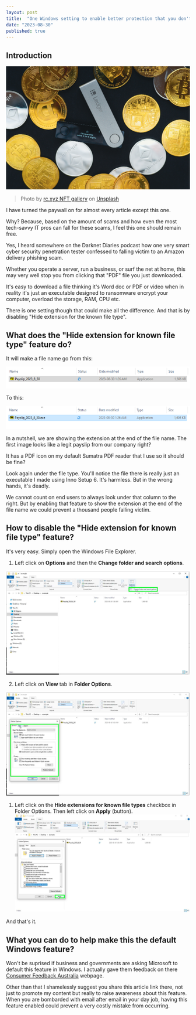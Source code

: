 ```yaml
---
layout: post
title:  "One Windows setting to enable better protection that you don't know about."
date: "2023-08-30"
published: true
---
```




## Introduction


<img src="../images/0001-01-24/rc-xyz-nft-gallery-aFdTdWYXFd0-unsplash.jpg" class="image fit" alt="Title image"/>

>Photo by <a href="https://unsplash.com/@moneyphotos?utm_source=unsplash&utm_medium=referral&utm_content=creditCopyText">rc.xyz NFT gallery</a> on <a href="https://unsplash.com/photos/1C37UztDU8s?utm_source=unsplash&utm_medium=referral&utm_content=creditCopyText">Unsplash</a>
  

I have turned the paywall on for almost every article except this one.

Why? Because, based on the amount of scams and how even the most tech-savvy IT pros can fall for these scams, I feel this one should remain free.

Yes, I heard somewhere on the Darknet Diaries podcast how one very smart cyber security penetration tester confessed to falling victim to an Amazon delivery phishing scam.

Whether you operate a server, run a business, or surf the net at home, this may very well stop you from clicking that "PDF" file you just downloaded.

It's easy to download a file thinking it's Word doc or PDF or video when in reality it's just an executable designed to ransomware encrypt your computer, overload the storage, RAM, CPU etc.

There is one setting though that could make all the difference. And that is by disabling "Hide extension for the known file type".

## What does the "Hide extension for known file type" feature do?

It will make a file name go from this:

![image showing executable file disguised as a pdf](images/0001-01-24/../../../images/0001-01-24/Before_hide_extension_for_known_file_type_is_true.png)

To this:

![image showing the pdf file is an executable by extension at the end of the file name](images/0001-01-24/../../../images/0001-01-24/After_hide_extension_for_known_file_type_is_true.png)


In a nutshell, we are showing the extension at the end of the file name. The first image looks like a legit payslip from our company right? 

It has a PDF icon on my default Sumatra PDF reader that I use so it should be fine?

Look again under the file type. You'll notice the file there is really just an executable I made using Inno Setup 6. It's harmless. But in the wrong hands, it's deadly.

We cannot count on end users to always look under that column to the right. But by enabling that feature to show the extension at the end of the file name we could prevent a thousand people falling victim.

## How to disable the "Hide extension for known file type" feature?

It's very easy. Simply open the Windows File Explorer.

1. Left click on **Options** and then the **Change folder and search options**.

<img src="../images/0001-01-24/0001-01-24/../Left_click_folder_then_Change_folder_options.png" class="image fit" alt="Title image"/>

2. Left click on **View** tab in **Folder Options**.

![Left click on "View" tab in "Folder Options".](../images/0001-01-24/left_click_on_View_tab_in_Folder_Options.png)

1. Left click on the **Hide extensions for known file types** checkbox in Folder Options. Then left click on **Apply** (button).
![User left click on "Apply (button)" in "Folder Options"](images/../../images/0001-01-24/left_click_on_Apply_button.png)

And that's it.

## What you can do to help make this the default Windows feature?

Won't be suprised if business and governments are asking Microsoft to default this feature in Windows. I actually gave them feedback on there [Consumer Feedback Australia](https://www.microsoft.com/en-au/microsoftfeedback/) webpage. 

Other than that I shamelessly suggest you share this article link there, not just to promote my content but really to raise awareness about this feature. When you are bombarded with email after email in your day job, having this feature enabled could prevent a very costly mistake from occurring.

